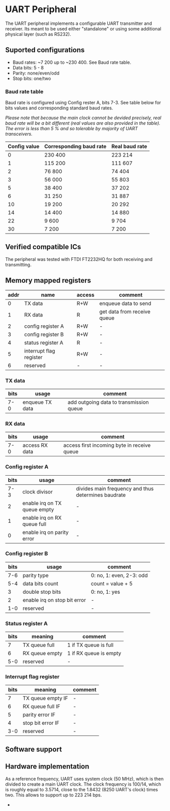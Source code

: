 # UART Peripheral
The UART peripheral implements a configurable UART transmitter and receiver. Its meant to be used either "standalone" or using some additional physical layer (such as RS232).

## Suported configurations
- Baud rates: ~7 200 up to ~230 400. See Baud rate table.
- Data bits: 5 - 8
- Parity: none/even/odd
- Stop bits: one/two

### Baud rate table
Baud rate is configured using Config rester A, bits 7-3. See table below for bits values and corresponding standard baud rates.

*Please note that because the main clock cannot be devided precisely, real baud rate will be a bit different (real values are also provided in the table). The error is less than 5 % and so tolerable by majority of UART transceivers.*

| Config value | Corresponding baud rate | Real baud rate |
| ---- | ----- | ------- |
| 0 | 230 400 | 223 214 |
| 1 | 115 200 | 111 607 |
| 2 | 76 800 | 74 404 |
| 3 | 56 000 | 55 803 |
| 5 | 38 400 | 37 202 |
| 6 | 31 250 | 31 887 |
| 10 | 19 200 | 20 292 |
| 14 | 14 400 | 14 880 |
| 22 | 9 600 | 9 704 |
| 30 | 7 200 | 7 200 |

## Verified compatible ICs
The peripheral was tested with FTDI FT2232HQ for both receiving and transmitting.

##  Memory mapped registers
| addr | name | access | comment |
| ---- | ----- | ------- | ------ |
| 0 | TX data | R+W | enqueue data to send |
| 1 | RX data | R | get data from receive queue |
| 2 | config register A | R+W | - |
| 3 | config register B | R+W | - |
| 4 | status register A | R | - |
| 5 | interrupt flag register | R+W | - |
| 6 | reserved | - | - |

### TX data
| bits | usage | comment |
| ---- | ----- | ------- |
| 7-0 | enqueue TX data | add outgoing data to transmission queue |

### RX data
| bits | usage | comment |
| ---- | ----- | ------- |
| 7-0 | access RX data | access first incoming byte in receive queue |

### Config register A
| bits | usage | comment |
| ---- | ----- | ------- |
| 7-3 | clock divisor | divides main frequency and thus determines baudrate |
| 2 | enable irq on TX queue empty | - |
| 1 | enable irq on RX queue full | - |
| 0 | enable irq on parity error | - |

### Config register B
| bits | usage | comment |
| ---- | ----- | ------- |
| 7-6 | parity type | 0: no, 1: even, 2-3: odd |
| 5-4 | data bits count | count = value + 5 |
| 3 | double stop bits | 0: no, 1: yes |
| 2 | enable irq on stop bit error | - |
| 1-0 | reserved | - |

### Status register A
| bits | meaning | comment |
| ---- | ----- | ------- |
| 7 | TX queue full | 1 if TX queue is full |
| 6 | RX queue empty | 1 if RX queue is empty |
| 5-0 | reserved | - |

### Interrupt flag register
| bits | meaning | comment |
| ---- | ----- | ------- |
| 7 | TX queue empty IF | - |
| 6 | RX queue full IF | - |
| 5 | parity error IF | - |
| 4 | stop bit error IF | - |
| 3-0 | reserved | - |

## Software support

## Hardware implementation
As a reference frequency, UART uses system clock (50 MHz), which is then divided to create a main UART clock. The clock frequency is 100/14, which is roughly equal to 3.5714, close to the 1.8432 (8250 UART's clock) times two. This allows to support up to 223 214 bps.

*